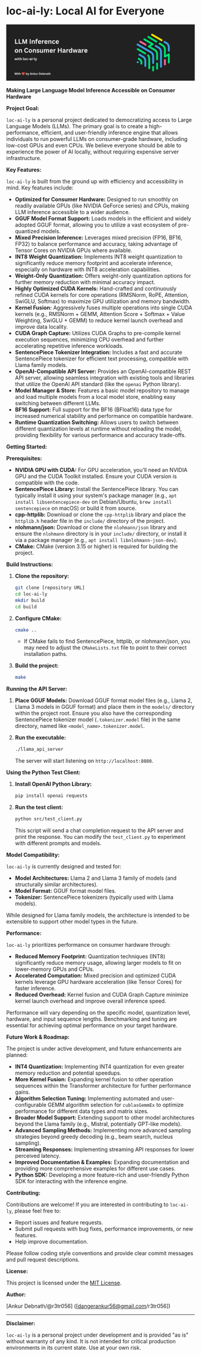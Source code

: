 # loc-ai-ly: Local AI for Everyone

<p align="center">
  <img src="https://github.com/r3tr056/loc-ai-ly/blob/master/.github/images/banner.png?raw=true" alt="Locaily Banner">
</p>

**Making Large Language Model Inference Accessible on Consumer Hardware**

**Project Goal:**

`loc-ai-ly` is a personal project dedicated to democratizing access to Large Language Models (LLMs).  The primary goal is to create a high-performance, efficient, and user-friendly inference engine that allows individuals to run powerful LLMs on consumer-grade hardware, including low-cost GPUs and even CPUs. We believe everyone should be able to experience the power of AI locally, without requiring expensive server infrastructure.

**Key Features:**

`loc-ai-ly` is built from the ground up with efficiency and accessibility in mind. Key features include:

*   **Optimized for Consumer Hardware:** Designed to run smoothly on readily available GPUs (like NVIDIA GeForce series) and CPUs, making LLM inference accessible to a wider audience.
*   **GGUF Model Format Support:**  Loads models in the efficient and widely adopted GGUF format, allowing you to utilize a vast ecosystem of pre-quantized models.
*   **Mixed Precision Inference:** Leverages mixed precision (FP16, BF16, FP32) to balance performance and accuracy, taking advantage of Tensor Cores on NVIDIA GPUs where available.
*   **INT8 Weight Quantization:** Implements INT8 weight quantization to significantly reduce memory footprint and accelerate inference, especially on hardware with INT8 acceleration capabilities.
*   **Weight-Only Quantization:** Offers weight-only quantization options for further memory reduction with minimal accuracy impact.
*   **Highly Optimized CUDA Kernels:** Hand-crafted and continuously refined CUDA kernels for core operations (RMSNorm, RoPE, Attention, SwiGLU, Softmax) to maximize GPU utilization and memory bandwidth.
*   **Kernel Fusion:** Aggressively fuses multiple operations into single CUDA kernels (e.g., RMSNorm + GEMM, Attention Score + Softmax + Value Weighting, SwiGLU + GEMM) to reduce kernel launch overhead and improve data locality.
*   **CUDA Graph Capture:** Utilizes CUDA Graphs to pre-compile kernel execution sequences, minimizing CPU overhead and further accelerating repetitive inference workloads.
*   **SentencePiece Tokenizer Integration:** Includes a fast and accurate SentencePiece tokenizer for efficient text processing, compatible with Llama family models.
*   **OpenAI-Compatible API Server:** Provides an OpenAI-compatible REST API server, allowing seamless integration with existing tools and libraries that utilize the OpenAI API standard (like the `openai` Python library).
*   **Model Manager & Store:** Features a basic model repository to manage and load multiple models from a local model store, enabling easy switching between different LLMs.
*   **BF16 Support:** Full support for the BF16 (BFloat16) data type for increased numerical stability and performance on compatible hardware.
*   **Runtime Quantization Switching:** Allows users to switch between different quantization levels at runtime without reloading the model, providing flexibility for various performance and accuracy trade-offs.

**Getting Started:**

**Prerequisites:**

*   **NVIDIA GPU with CUDA:** For GPU acceleration, you'll need an NVIDIA GPU and the CUDA Toolkit installed. Ensure your CUDA version is compatible with the code.
*   **SentencePiece Library:** Install the SentencePiece library. You can typically install it using your system's package manager (e.g., `apt install libsentencepiece-dev` on Debian/Ubuntu, `brew install sentencepiece` on macOS) or build it from source.
*   **cpp-httplib:**  Download or clone the `cpp-httplib` library and place the `httplib.h` header file in the `include/` directory of the project.
*   **nlohmann/json:** Download or clone the `nlohmann/json` library and ensure the `nlohmann` directory is in your `include/` directory, or install it via a package manager (e.g., `apt install libnlohmann-json-dev`).
*   **CMake:** CMake (version 3.15 or higher) is required for building the project.

**Build Instructions:**

1.  **Clone the repository:**
    ```bash
    git clone [repository URL]
    cd loc-ai-ly
    mkdir build
    cd build
    ```

2.  **Configure CMake:**
    ```bash
    cmake ..
    ```
    *   If CMake fails to find SentencePiece, httplib, or nlohmann/json, you may need to adjust the `CMakeLists.txt` file to point to their correct installation paths.

3.  **Build the project:**
    ```bash
    make
    ```

**Running the API Server:**

1.  **Place GGUF Models:** Download GGUF format model files (e.g., Llama 2, Llama 3 models in GGUF format) and place them in the `models/` directory within the project root. Ensure you also have the corresponding SentencePiece tokenizer model (`.tokenizer.model` file) in the same directory, named like `<model_name>.tokenizer.model`.

2.  **Run the executable:**
    ```bash
    ./llama_api_server
    ```
    The server will start listening on `http://localhost:8080`.

**Using the Python Test Client:**

1.  **Install OpenAI Python Library:**
    ```bash
    pip install openai requests
    ```

2.  **Run the test client:**
    ```bash
    python src/test_client.py
    ```
    This script will send a chat completion request to the API server and print the response. You can modify the `test_client.py` to experiment with different prompts and models.

**Model Compatibility:**

`loc-ai-ly` is currently designed and tested for:

*   **Model Architectures:** Llama 2 and Llama 3 family of models (and structurally similar architectures).
*   **Model Format:** GGUF format model files.
*   **Tokenizer:** SentencePiece tokenizers (typically used with Llama models).

While designed for Llama family models, the architecture is intended to be extensible to support other model types in the future.

**Performance:**

`loc-ai-ly` prioritizes performance on consumer hardware through:

*   **Reduced Memory Footprint:** Quantization techniques (INT8) significantly reduce memory usage, allowing larger models to fit on lower-memory GPUs and CPUs.
*   **Accelerated Computation:** Mixed precision and optimized CUDA kernels leverage GPU hardware acceleration (like Tensor Cores) for faster inference.
*   **Reduced Overhead:** Kernel fusion and CUDA Graph Capture minimize kernel launch overhead and improve overall inference speed.

Performance will vary depending on the specific model, quantization level, hardware, and input sequence lengths. Benchmarking and tuning are essential for achieving optimal performance on your target hardware.

**Future Work & Roadmap:**

The project is under active development, and future enhancements are planned:

*   **INT4 Quantization:** Implementing INT4 quantization for even greater memory reduction and potential speedups.
*   **More Kernel Fusion:** Expanding kernel fusion to other operation sequences within the Transformer architecture for further performance gains.
*   **Algorithm Selection Tuning:** Implementing automated and user-configurable GEMM algorithm selection for `cublasGemmEx` to optimize performance for different data types and matrix sizes.
*   **Broader Model Support:**  Extending support to other model architectures beyond the Llama family (e.g., Mistral, potentially GPT-like models).
*   **Advanced Sampling Methods:** Implementing more advanced sampling strategies beyond greedy decoding (e.g., beam search, nucleus sampling).
*   **Streaming Responses:**  Implementing streaming API responses for lower perceived latency.
*   **Improved Documentation & Examples:** Expanding documentation and providing more comprehensive examples for different use cases.
*   **Python SDK:** Developing a more feature-rich and user-friendly Python SDK for interacting with the inference engine.

**Contributing:**

Contributions are welcome! If you are interested in contributing to `loc-ai-ly`, please feel free to:

*   Report issues and feature requests.
*   Submit pull requests with bug fixes, performance improvements, or new features.
*   Help improve documentation.

Please follow coding style conventions and provide clear commit messages and pull request descriptions.

**License:**

This project is licensed under the [MIT License](LICENSE).

**Author:**

[Ankur Debnath/@r3tr056] ([dangerankur56@gmail.com/r3tr056])

---

**Disclaimer:**

`loc-ai-ly` is a personal project under development and is provided "as is" without warranty of any kind. It is not intended for critical production environments in its current state. Use at your own risk.